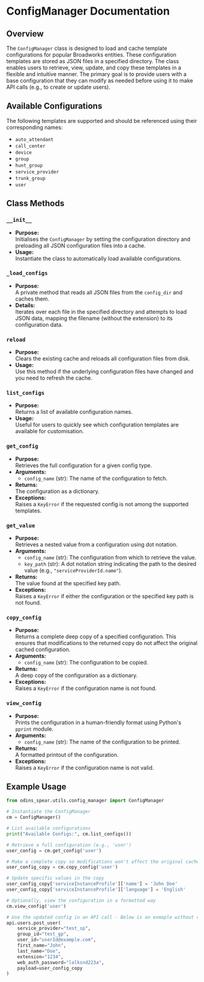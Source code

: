 # ConfigManager Documentation

## Overview

The `ConfigManager` class is designed to load and cache template configurations for popular Broadworks entities. These configuration templates are stored as JSON files in a specified directory. The class enables users to retrieve, view, update, and copy these templates in a flexible and intuitive manner. The primary goal is to provide users with a base configuration that they can modify as needed before using it to make API calls (e.g., to create or update users).

## Available Configurations

The following templates are supported and should be referenced using their corresponding names:

- `auto_attendant`
- `call_center`
- `device`
- `group`
- `hunt_group`
- `service_provider`
- `trunk_group`
- `user`

## Class Methods

### `__init__`
- **Purpose:**  
  Initialises the `ConfigManager` by setting the configuration directory and preloading all JSON configuration files into a cache.
- **Usage:**  
  Instantiate the class to automatically load available configurations.

### `_load_configs`
- **Purpose:**  
  A private method that reads all JSON files from the `config_dir` and caches them.
- **Details:**  
  Iterates over each file in the specified directory and attempts to load JSON data, mapping the filename (without the extension) to its configuration data.

### `reload`
- **Purpose:**  
  Clears the existing cache and reloads all configuration files from disk.
- **Usage:**  
  Use this method if the underlying configuration files have changed and you need to refresh the cache.

### `list_configs`
- **Purpose:**  
  Returns a list of available configuration names.
- **Usage:**  
  Useful for users to quickly see which configuration templates are available for customisation.

### `get_config`
- **Purpose:**  
  Retrieves the full configuration for a given config type.
- **Arguments:**  
  - `config_name` (str): The name of the configuration to fetch.
- **Returns:**  
  The configuration as a dictionary.
- **Exceptions:**  
  Raises a `KeyError` if the requested config is not among the supported templates.

### `get_value`
- **Purpose:**  
  Retrieves a nested value from a configuration using dot notation.
- **Arguments:**  
  - `config_name` (str): The configuration from which to retrieve the value.
  - `key_path` (str): A dot notation string indicating the path to the desired value (e.g., `"serviceProviderId.name"`).
- **Returns:**  
  The value found at the specified key path.
- **Exceptions:**  
  Raises a `KeyError` if either the configuration or the specified key path is not found.

### `copy_config`
- **Purpose:**  
  Returns a complete deep copy of a specified configuration. This ensures that modifications to the returned copy do not affect the original cached configuration.
- **Arguments:**  
  - `config_name` (str): The configuration to be copied.
- **Returns:**  
  A deep copy of the configuration as a dictionary.
- **Exceptions:**  
  Raises a `KeyError` if the configuration name is not found.

### `view_config`
- **Purpose:**  
  Prints the configuration in a human-friendly format using Python's `pprint` module.
- **Arguments:**  
  - `config_name` (str): The name of the configuration to be printed.
- **Returns:**  
  A formatted printout of the configuration.
- **Exceptions:**  
  Raises a `KeyError` if the configuration name is not valid.

## Example Usage

```python
from odins_spear.utils.config_manager import ConfigManager

# Instantiate the ConfigManager
cm = ConfigManager()

# List available configurations
print("Available Configs:", cm.list_configs())

# Retrieve a full configuration (e.g., 'user')
user_config = cm.get_config('user')

# Make a complete copy so modifications won't affect the original cached config
user_config_copy = cm.copy_config('user')

# Update specific values in the copy
user_config_copy['serviceInstanceProfile']['name'] = 'John Doe'
user_config_copy['serviceInstanceProfile']['language'] = 'English'

# Optionally, view the configuration in a formatted way
cm.view_config('user')

# Use the updated config in an API call - Below is an exmaple without com
api.users.post_user(
    service_provider="test_sp",
    group_id="test_gp",
    user_id="userId@example.com",
    first_name="John",
    last_name="Doe",
    extension="1234",
    web_auth_password="lalksnd223a",
    payload=user_config_copy
)
```

